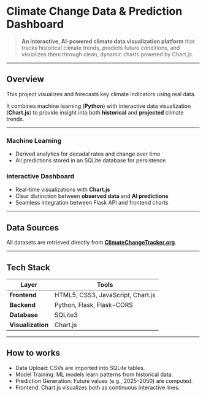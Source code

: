 # Climate Change Data & Prediction Dashboard

> **An interactive, AI-powered climate data visualization platform** that tracks historical climate trends, predicts future conditions, and visualizes them through clean, dynamic charts powered by Chart.js.

---

## Overview

This project visualizes and forecasts key climate indicators using real data.  

It combines machine learning (**Python**) with interactive data visualization (**Chart.js**) to provide insight into both **historical** and **projected** climate trends.

---

### Machine Learning  
- Derived analytics for decadal rates and change over time  
- All predictions stored in an SQLite database for persistence  

### Interactive Dashboard
- Real-time visualizations with **Chart.js**
- Clear distinction between **observed data** and **AI predictions**
- Seamless integration between Flask API and frontend charts

---

## Data Sources

All datasets are retrieved directly from **[ClimateChangeTracker.org](https://climatechangetracker.org/data-api)**.

---

## Tech Stack

| Layer | Tools |
|-------|--------|
| **Frontend** | HTML5, CSS3, JavaScript, Chart.js |
| **Backend** | Python, Flask, Flask-CORS |
| **Database** | SQLite3 |
| **Visualization** | Chart.js |

---

## How to works
- Data Upload: CSVs are imported into SQLite tables.
- Model Training: ML models learn patterns from historical data.
- Prediction Generation: Future values (e.g., 2025–2050) are computed.
- Frontend: Chart.js visualizes both as continuous interactive lines.